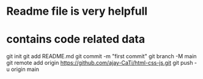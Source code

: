 # Readme file is very helpfull

# contains code related data

git init
git add README.md
git commit -m "first commit"
git branch -M main
git remote add origin https://github.com/ajay-CaTi/html-css-js.git
git push -u origin main
